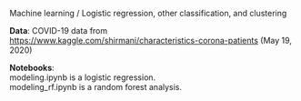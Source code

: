 Machine learning / Logistic regression, other classification, and clustering

**Data**: COVID-19 data from https://www.kaggle.com/shirmani/characteristics-corona-patients (May 19, 2020)

**Notebooks**:<br>
  modeling.ipynb is a logistic regression.<br>
  modeling_rf.ipynb is a random forest analysis.<br>
